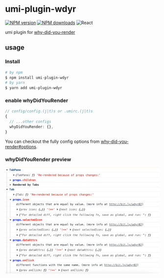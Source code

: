 # umi-plugin-wdyr

[![NPM version](https://img.shields.io/npm/v/umi-plugin-wdyr.svg?style=flat-square)](https://npmjs.org/package/umi-plugin-wdyr) [![NPM downloads](http://img.shields.io/npm/dm/umi-plugin-wdyr.svg?style=flat-square)](https://npmjs.org/package/umi-plugin-wdyr) ![React](https://img.shields.io/npm/dependency-version/umi-plugin-wdyr.svg/peer/react?logo=react)

umi plugin for [why-did-you-render](https://github.com/welldone-software/why-did-you-render)

## usage

### Install

```bash
# by npm
$ npm install umi-plugin-wdyr
# by yarn
$ yarn add umi-plugin-wdyr
```

### enable whyDidYouRender

```ts
// config/config.(j|t)s or .umirc.(j|t)s
{
  // ...other configs
  whyDidYouRender: {},
}
```

You can checkout the fully config options from [why-did-you-render#options](https://github.com/welldone-software/why-did-you-render#options).

### whyDidYouRender preview

<img src="./screenshot.png" alt="umi whyDidYouRender preview" width="800" />

